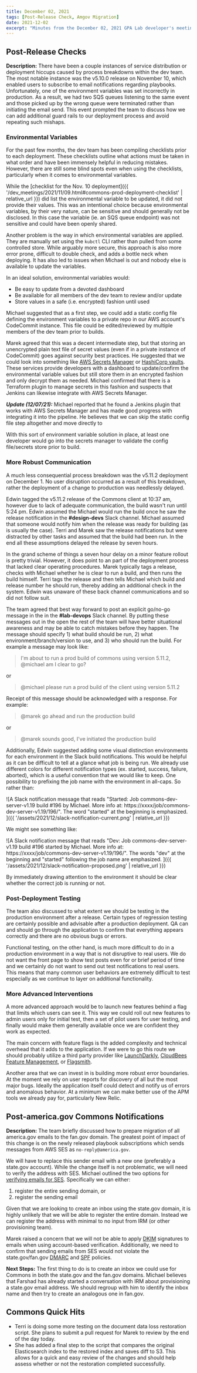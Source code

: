```yaml
---
title: December 02, 2021
tags: [Post-Release Check, Amgov Migration]
date: 2021-12-02
excerpt: "Minutes from the December 02, 2021 GPA Lab developer's meeting. Focused on avoiding misconfigurations in production deployments."
---
```


## Post-Release Checks

**Description:** There have been a couple instances of service distribution or deployment hiccups caused by process breakdowns within the dev team. The most notable instance was the v5.10.0 release on November 10, which enabled users to subscribe to email notifications regarding playbooks. Unfortunately, one of the environment variables was set incorrectly in production. As a result, we had two SQS queues listening to the same event and those picked up by the wrong queue were terminated rather than initiating the email send. This event prompted the team to discuss how we can add additional guard rails to our deployment process and avoid repeating such mishaps.

### Environmental Variables

For the past few months, the dev team has been compiling checklists prior to each deployment. These checklists outline what actions must be taken in what order and have been immensely helpful in reducing mistakes. However, there are still some blind spots even when using the checklists, particularly when it comes to environmental variables.

While the [checklist for the Nov. 10 deployment]({{ '/dev_meetings/2021/11/09.html#commons-prod-deployment-checklist' | relative_url }}) did list the environmental variable to be updated, it did not provide their values. This was an intentional choice because environmental variables, by their very nature, can be sensitive and should generally not be disclosed. In this case the variable (ie. an SQS queue endpoint) was not sensitive and could have been openly shared.

Another problem is the way in which environmental variables are applied. They are manually set using the `kubctl` CLI rather than pulled from some controlled store. While arguably more secure, this approach is also more error prone, difficult to double check, and adds a bottle neck when deploying. It has also led to issues when Michael is out and nobody else is available to update the variables.

In an ideal solution, environmental variables would:

- Be easy to update from a devoted dashboard
- Be available for all members of the dev team to review and/or update
- Store values in a safe (i.e. encrypted) fashion until used

Michael suggested that as a first step, we could add a static config file defining the environment variables to a private repo in our AWS account's CodeCommit instance. This file could be edited/reviewed by multiple members of the dev team prior to builds.

Marek agreed that this was a decent intermediate step, but that storing an unencrypted plain text file of secret values (even if in a private instance of CodeCommit) goes against security best practices. He suggested that we could look into something like [AWS Secrets Manager](https://aws.amazon.com/secrets-manager/) or [HashiCorp vaults](https://www.vaultproject.io/). These services provide developers with a dashboard to update/confirm the environmental variable values but still store them in an encrypted fashion and only decrypt them as needed. Michael confirmed that there is a Terraform plugin to manage secrets in this fashion and suspects that Jenkins can likewise integrate with AWS Secrets Manager.

**_Update (12/07/21):_** Michael reported that he found a Jenkins plugin that works with AWS Secrets Manager and has made good progress with integrating it into the pipeline. He believes that we can skip the static config file step altogether and move directly to

With this sort of environment variable solution in place, at least one developer would go into the secrets manager to validate the config file/secrets store prior to build.

### More Robust Communication

A much less consequential process breakdown was the v5.11.2 deployment on December 1. No user disruption occurred as a result of this breakdown, rather the deployment of a change to production was needlessly delayed.

Edwin tagged the v5.11.2 release of the Commons client at 10:37 am, however due to lack of adequate communication, the build wasn't run until 5:24 pm. Edwin assumed the Michael would run the build once he saw the release notification in the **#design-devs** Slack channel. Michael assumed that someone would notify him when the release was ready for building (as is usually the case). Terri and Marek saw the release notifications but were distracted by other tasks and assumed that the build had been run. In the end all these assumptions delayed the release by seven hours.

In the grand scheme of things a seven hour delay on a minor feature rollout is pretty trivial. However, it does point to an part of the deployment process that lacked clear operating procedures. Marek typically tags a release, checks with Michael whether he is clear to run a build, and then runs the build himself. Terri tags the release and then tells Michael which build and release number he should run, thereby adding an additional check in the system. Edwin was unaware of these back channel communications and so did not follow suit.

The team agreed that best way forward to post an explicit go/no-go message in the in the **#lab-devops** Slack channel. By putting these messages out in the open the rest of the team will have better situational awareness and may be able to catch mistakes before they happen. The message should specify 1) what build should be run, 2) what environment/branch/version to use, and 3) who should run the build. For example a message may look like:

> I'm about to run a prod build of commons using version 5.11.2, @michael am I clear to go?

or

> @michael please run a prod build of the client using version 5.11.2

Receipt of this message should be acknowledged with a response. For example:

> @marek go ahead and run the production build

or

> @marek sounds good, I've initiated the production build

Additionally, Edwin suggested adding some visual distinction environments for each environment in the Slack build notifications. This would be helpful as it can be difficult to tell at a glance what job is being run. We already use different colors for different notification types (ex. started, success, failure, aborted), which is a useful convention that we would like to keep. One possibility to prefixing the job name with the environment in all-caps. So rather than:

![A Slack notification message that reads "Started: Job commons-dev-server-v1.19 build #196 by Michael. More info at: https://xxxx/job/commons-dev-server-v1.19/196/". The word "started" at the beginning is emphasized. ]({{ '/assets/2021/12/slack-notification-current.png' | relative_url }})

We might see something like:

![A Slack notification message that reads "Dev: Job commons-dev-server-v1.19 build #196 started by Michael. More info at: https://xxxx/job/commons-dev-server-v1.19/196/". The words "dev" at the beginning and "started" following the job name are emphasized. ]({{ '/assets/2021/12/slack-notification-proposed.png' | relative_url }})

By immediately drawing attention to the environment it should be clear whether the correct job is running or not.

### Post-Deployment Testing

The team also discussed to what extent we should be testing in the production environment after a release. Certain types of regression testing are certainly possible and advisable after a production deployment. QA can and should go through the application to confirm that everything appears correctly and there are no obvious bugs or errors.

Functional testing, on the other hand, is much more difficult to do in a production environment in a way that is not disruptive to real users. We do not want the front page to show test posts even for or brief period of time and we certainly do not want to send out test notifications to real users. This means that many common user behaviors are extremely difficult to test especially as we continue to layer on additional functionality.

### More Advanced Interventions

A more advanced approach would be to launch new features behind a flag that limits which users can see it. This way we could roll out new features to admin users only for initial test, then a set of pilot users for user testing, and finally would make them generally available once we are confident they work as expected.

The main concern with feature flags is the added complexity and technical overhead that it adds to the application. If we were to go this route we should probably utilize a third party provider like [LaunchDarkly](https://launchdarkly.com/), [CloudBees Feature Management](https://www.cloudbees.com/products/feature-management), or [Flagsmith](https://docs.flagsmith.com/).

Another area that we can invest in is building more robust error boundaries. At the moment we rely on user reports for discovery of all but the most major bugs. Ideally the application itself could detect and notify us of errors and anomalous behavior. At a minimum we can make better use of the APM tools we already pay for, particularly New Relic.

## Post-america.gov Commons Notifications

**Description:** The team briefly discussed how to prepare migration of all america.gov emails to the fan.gov domain. The greatest point of impact of this change is on the newly released playbook subscriptions which sends messages from AWS SES as `no-reply@america.gov`.

We will have to replace this sender email with a new one (preferably a state.gov account). While the change itself is not problematic, we will need to verify the address with SES. Michael outlined the two options for [verifying emails for SES](https://docs.aws.amazon.com/ses/latest/DeveloperGuide/verify-email-addresses.html). Specifically we can either:

1. register the entire sending domain, or
1. register the sending email

Given that we are looking to create an inbox using the state.gov domain, it is highly unlikely that we will be able to register the entire domain. Instead we can register the address with minimal to no input from IRM (or other provisioning team).

Marek raised a concern that we will not be able to apply [DKIM](https://postmarkapp.com/guides/dkim) signatures to emails when using account-based verification. Additionally, we need to confirm that sending emails from SES would not violate the state.gov/fan.gov [DMARC](https://postmarkapp.com/guides/dmarc) and [SPF](https://postmarkapp.com/guides/spf) policies.

**Next Steps:** The first thing to do is to create an inbox we could use for Commons in both the state.gov and the fan.gov domains. Michael believes that Farshad has already started a conversation with IRM about provisioning a state.gov email address. We should regroup with him to identify the inbox name and then try to create an analogous one in fan.gov.

## Commons Quick Hits

- Terri is doing some more testing on the document data loss restoration script. She plans to submit a pull request for Marek to review by the end of the day today.
- She has added a final step to the script that compares the original Elasticsearch index to the restored index and saves diff to S3. This allows for a quick and easy review of the changes and should help assess whether or not the restoration completed successfully.
